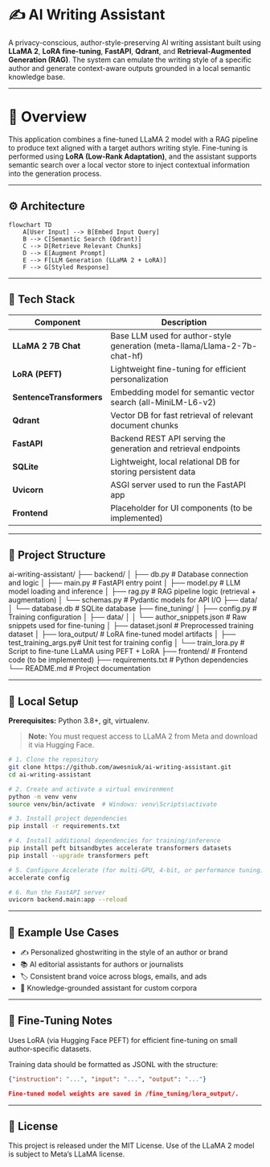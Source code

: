 # ✍️ AI Writing Assistant

A privacy-conscious, author-style-preserving AI writing assistant built using **LLaMA 2**, **LoRA fine-tuning**, **FastAPI**, **Qdrant**, and **Retrieval-Augmented Generation (RAG)**. The system can emulate the writing style of a specific author and generate context-aware outputs grounded in a local semantic knowledge base.

---

# 🧠 Overview

This application combines a fine-tuned LLaMA 2 model with a RAG pipeline to produce text aligned with a target authors writing style. Fine-tuning is performed using **LoRA (Low-Rank Adaptation)**, and the assistant supports semantic search over a local vector store to inject contextual information into the generation process.

---

## ⚙️ Architecture

```mermaid
flowchart TD
    A[User Input] --> B[Embed Input Query]
    B --> C[Semantic Search (Qdrant)]
    C --> D[Retrieve Relevant Chunks]
    D --> E[Augment Prompt]
    E --> F[LLM Generation (LLaMA 2 + LoRA)]
    F --> G[Styled Response]
```

---

## 🚀 Tech Stack


| Component           | Description                                                    |
|---------------------|----------------------------------------------------------------|
| **LLaMA 2 7B Chat** | Base LLM used for author-style generation (meta-llama/Llama-2-7b-chat-hf) |
| **LoRA (PEFT)**     | Lightweight fine-tuning for efficient personalization          |
| **SentenceTransformers** | Embedding model for semantic vector search (all-MiniLM-L6-v2)  |
| **Qdrant**          | Vector DB for fast retrieval of relevant document chunks       |
| **FastAPI**         | Backend REST API serving the generation and retrieval endpoints |
| **SQLite**          | Lightweight, local relational DB for storing persistent data    |
| **Uvicorn**         | ASGI server used to run the FastAPI app                         |
| **Frontend**        | Placeholder for UI components (to be implemented)               |

---

## 📂 Project Structure

ai-writing-assistant/
├── backend/
│   ├── db.py                # Database connection and logic
│   ├── main.py              # FastAPI entry point
│   ├── model.py             # LLM model loading and inference
│   ├── rag.py               # RAG pipeline logic (retrieval + augmentation)
│   └── schemas.py           # Pydantic models for API I/O
├── data/
│   └── database.db          # SQLite database
├── fine_tuning/
│   ├── config.py            # Training configuration
│   ├── data/
│   │   └── author_snippets.json  # Raw snippets used for fine-tuning
│   ├── dataset.jsonl        # Preprocessed training dataset
│   ├── lora_output/         # LoRA fine-tuned model artifacts
│   ├── test_training_args.py# Unit test for training config
│   └── train_lora.py        # Script to fine-tune LLaMA using PEFT + LoRA
├── frontend/                # Frontend code (to be implemented)
├── requirements.txt         # Python dependencies
└── README.md                # Project documentation

---

## 🔧 Local Setup

**Prerequisites:** Python 3.8+, git, virtualenv.

> **Note:** You must request access to LLaMA 2 from Meta and download it via Hugging Face.

```bash
# 1. Clone the repository
git clone https://github.com/awesniuk/ai-writing-assistant.git
cd ai-writing-assistant

# 2. Create and activate a virtual environment
python -m venv venv
source venv/bin/activate  # Windows: venv\Scripts\activate

# 3. Install project dependencies
pip install -r requirements.txt

# 4. Install additional dependencies for training/inference
pip install peft bitsandbytes accelerate transformers datasets
pip install --upgrade transformers peft

# 5. Configure Accelerate (for multi-GPU, 4-bit, or performance tuning)
accelerate config

# 6. Run the FastAPI server
uvicorn backend.main:app --reload
```
---

## 🧪 Example Use Cases

- ✍️ Personalized ghostwriting in the style of an author or brand  
- 📚 AI editorial assistants for authors or journalists  
- 🏷️ Consistent brand voice across blogs, emails, and ads  
- 🧠 Knowledge-grounded assistant for custom corpora  

---

## 🔬 Fine-Tuning Notes

Uses LoRA (via Hugging Face PEFT) for efficient fine-tuning on small author-specific datasets.

Training data should be formatted as JSONL with the structure:

```json
{"instruction": "...", "input": "...", "output": "..."}

Fine-tuned model weights are saved in /fine_tuning/lora_output/.
```
---

## 📄 License

This project is released under the MIT License.
Use of the LLaMA 2 model is subject to Meta’s LLaMA license.
